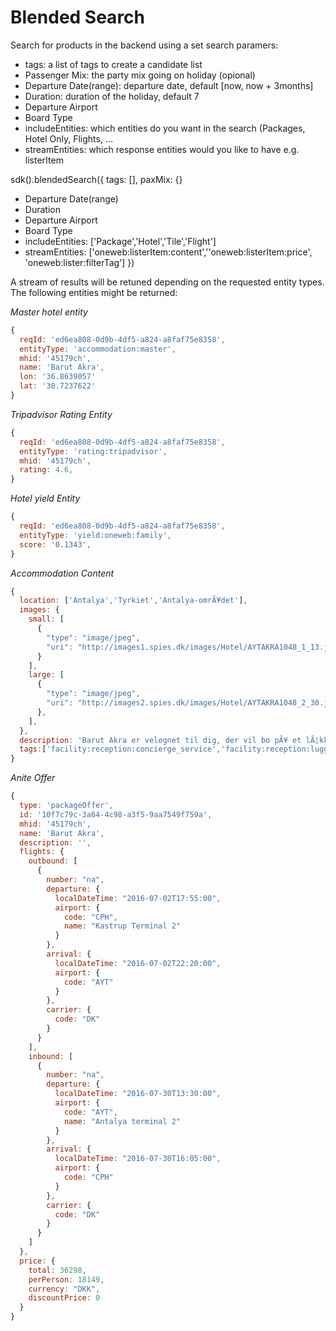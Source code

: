 # Blended Search

Search for products in the backend using a set search paramers:

  * tags: a list of tags to create a candidate list
  * Passenger Mix: the party mix going on holiday (opional)
  * Departure Date(range): departure date, default [now, now + 3months] 
  * Duration: duration of the holiday, default 7
  * Departure Airport
  * Board Type
  * includeEntities: which entities do you want in the search (Packages, Hotel Only, Flights, ...
  * streamEntities: which response entities would you like to have e.g. listerItem


sdk().blendedSearch({
  tags: [],
  paxMix: {}
  * Departure Date(range)
  * Duration
  * Departure Airport 
  * Board Type
  * includeEntities: ['Package','Hotel','Tile','Flight']
  * streamEntities: ['oneweb:listerItem:content',''oneweb:listerItem:price', 'oneweb:lister:filterTag']
})

A stream of results will be retuned depending on the requested entity types. 
The following entities might be returned:

_Master hotel entity_

``` javascript
{
  reqId: 'ed6ea808-0d9b-4df5-a824-a8faf75e8358',
  entityType: 'accommodation:master',
  mhid: '45179ch',
  name: 'Barut Akra',
  lon: '36.8639057'
  lat: '30.7237622'
}
```

_Tripadvisor Rating Entity_

``` javascript
{
  reqId: 'ed6ea808-0d9b-4df5-a824-a8faf75e8358',
  entityType: 'rating:tripadvisor',
  mhid: '45179ch',
  rating: 4.6,
}
```

_Hotel yield Entity_

``` javascript
{
  reqId: 'ed6ea808-0d9b-4df5-a824-a8faf75e8358',
  entityType: 'yield:oneweb:family',
  score: '0.1343',
}
```

_Accommodation Content_

``` javascript
{
  location: ['Antalya','Tyrkiet','Antalya-omrÃ¥det'],
  images: {
    small: [
      {
        "type": "image/jpeg",
        "uri": "http://images1.spies.dk/images/Hotel/AYTAKRA1048_1_13.jpg?v=14"
      }
    ],
    large: [
      {
        "type": "image/jpeg",
        "uri": "http://images2.spies.dk/images/Hotel/AYTAKRA1048_2_30.jpg"
      },
    ],
  },
  description: 'Barut Akra er velegnet til dig, der vil bo pÃ¥ et lÃ¦kkert og moderne hotel tÃ¦t pÃ¥ havet og storbyen. Hotellet indgÃ¥r i hotelkÃ¦den Barut og er af hÃ¸j standard. Her kan du tage et morgendyp i Middelhavet fra klipperne neden for hotellet, fÃ¸r du udforsker Antalyas sevÃ¦rdigheder og butikker. Du kan ogsÃ¥ vÃ¦lge at blive pÃ¥ hotelomrÃ¥det, hvor der tilbydes mange aktiviteter og ogsÃ¥ findes bl.a. indbydende poolomrÃ¥der, et stort og veludstyret motionsrum samt en spaafdeling med et stort udvalg af velgÃ¸rende behandlinger.',
  tags:['facility:reception:concierge_service','facility:reception:luggage_storage','facility:reception:ticket_service','facility:reception:tour_desk','facility:reception:currency_exchange','facility:reception:24-hour_front_desk','facility:general:mini-market_on_site','facility:general:airport_shuttle_(surcharge)','facility:general:shuttle_service_(surcharge)','facility:general:air_conditioning','facility:general:non-smoking_throughout','facility:general:shops_(on_site)','facility:general:wake-up_service','facility:general:hardwood_and_parquet_floors','facility:general:heating','facility:general:car_hire','facility:general:gift_shop','facility:general:safety_deposit_box','facility:general:lift','facility:general:bridal_suite','facility:general:vip_room_facilities','facility:general:family_rooms','facility:general:barber_and_beauty_shop','facility:general:facilities_for_disabled_guests','facility:general:non-smoking_rooms','facility:general:newspapers','facility:general:safety_deposit_box','facility:general:room_service','facility:cleaning:daily_maid_service','facility:cleaning:shoeshine','facility:cleaning:ironing_service','facility:cleaning:dry_cleaning','facility:cleaning:laundry','facility:activities:beachfront','facility:activities:indoor_pool_(all_year)','facility:activities:hammam','facility:activities:bicycle_rental','facility:activities:children's_playground','facility:activities:massage','facility:activities:spa_and_wellness_centre','facility:activities:fitness_centre','facility:activities:sauna','facility:activities:tennis_court','facility:outdoors:outdoor_pool_(all_year)','facility:outdoors:terrace','facility:outdoors:garden','facility:poolAndWellness:pool_bar','facility:poolAndWellness:pool_and_beach_towels','facility:poolAndWellness:infinity_pool']
}
```

_Anite Offer_
``` javascript
{
  type: 'packageOffer',
  id: '10f7c79c-3a64-4c98-a3f5-9aa7549f759a',
  mhid: '45179ch',
  name: 'Barut Akra',
  description: '',
  flights: {
    outbound: [
      {
        number: "na",
        departure: {
          localDateTime: "2016-07-02T17:55:00",
          airport: {
            code: "CPH",
            name: "Kastrup Terminal 2"
          }
        },
        arrival: {
          localDateTime: "2016-07-02T22:20:00",
          airport: {
            code: "AYT"
          }
        },
        carrier: {
          code: "DK"
        }
      }
    ],
    inbound: [
      {
        number: "na",
        departure: {
          localDateTime: "2016-07-30T13:30:00",
          airport: {
            code: "AYT",
            name: "Antalya terminal 2"
          }
        },
        arrival: {
          localDateTime: "2016-07-30T16:05:00",
          airport: {
            code: "CPH"
          }
        },
        carrier: {
          code: "DK"
        }
      }
    ]
  },
  price: {
    total: 36298,
    perPerson: 18149,
    currency: "DKK",
    discountPrice: 0
  }
}
```

 


